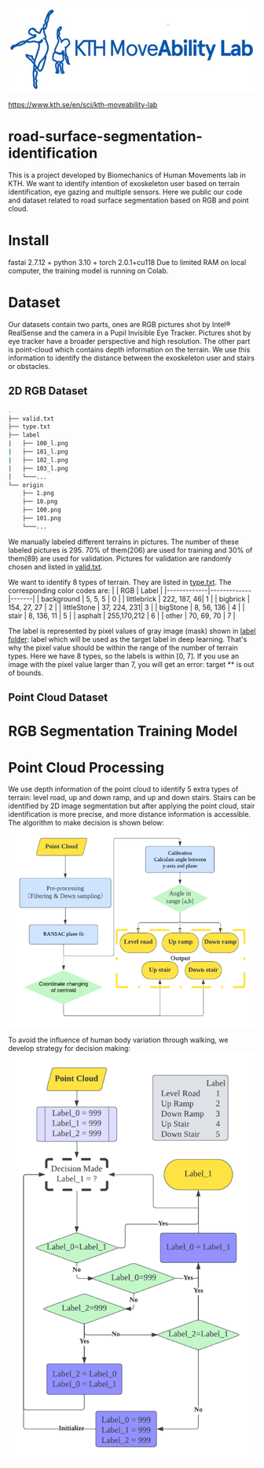 ![image](https://github.com/April-den/road-surface-segmentation/blob/main/logo.png)

https://www.kth.se/en/sci/kth-moveability-lab
# road-surface-segmentation-identification
This is a project developed by Biomechanics of Human Movements lab in KTH. We want to identify intention of exoskeleton user based on terrain identification, eye gazing and multiple sensors. Here we public our code and dataset related to road surface segmentation based on RGB and point cloud.
# Install
fastai 2.7.12 + python 3.10 + torch 2.0.1+cu118
Due to limited RAM on local computer, the training model is running on Colab.
# Dataset
Our datasets contain two parts, ones are RGB pictures shot by Intel® RealSense and the camera in a Pupil Invisible Eye Tracker. Pictures shot by eye tracker have a broader perspective and high resolution. The other part is point-cloud which contains depth information on the terrain. We use this information to identify the distance between the exoskeleton user and stairs or obstacles.
## 2D RGB Dataset
```bash
.
├── valid.txt
├── type.txt
├── label
|   ├── 100_l.png
|   ├── 101_l.png
|   ├── 102_l.png
|   ├── 103_l.png
│   └───...
└── origin
    ├── 1.png
    ├── 10.png
    ├── 100.png
    ├── 101.png
    └───...
```
We manually labeled different terrains in pictures. The number of these labeled pictures is 295. 70% of them(206) are used for training and 30% of them(89) are used for validation. Pictures for validation are randomly chosen and listed in [valid.txt](https://github.com/April-den/road-surface-segmentation/blob/main/valid.txt).

We want to identify 8 types of terrain. They are listed in [type.txt](https://github.com/April-den/road-surface-segmentation/blob/main/type.txt). The corresponding color codes are:
|             | RGB         | Label |
|-------------|-------------|-------|
| background  | 5, 5, 5     |   0   |
| littlebrick | 222, 187, 46|   1   |
| bigbrick    | 154, 27, 27 |   2   |
| littleStone | 37, 224, 231|   3   |
| bigStone    | 8, 56, 136  |   4   |
| stair       | 8, 136, 11  |   5   |
| asphalt     | 255,170,212 |   6   |
| other       | 70, 69, 70  |   7   |


The label is represented by pixel values of gray image (mask) shown in [label folder](https://github.com/April-den/road-surface-segmentation/tree/main/label): label which will be used as the target label in deep learning. That's why the pixel value should be within the range of the number of terrain types. Here we have 8 types, so the labels is within [0, 7]. If you use an image with the pixel value larger than 7, you will get an error: target ** is out of bounds.
## Point Cloud Dataset

# RGB Segmentation Training Model

# Point Cloud Processing
We use depth information of the point cloud to identify 5 extra types of terrain: level road, up and down ramp, and up and down stairs. Stairs can be identified by 2D image segmentation but
after applying the point cloud, stair identification is more precise, and more distance information is accessible. The algorithm to make decision is shown below:
![image](https://github.com/April-den/road-surface-segmentation/blob/main/terrain%20type.png)

To avoid the influence of human body variation through walking, we develop strategy for decision making:
![image](https://github.com/April-den/road-surface-segmentation/blob/main/decision%20strategy.png)

